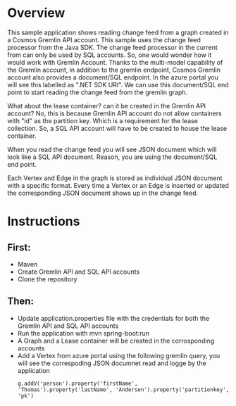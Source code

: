 # Overview
This sample application shows reading change feed from a graph created in a Cosmos Gremlin API account. This sample uses the change feed processor from the Java SDK. The change feed processor in the current from can only be used by SQL accounts. So, one would wonder how it would work with Gremlin Account. Thanks to the multi-model capability of the Gremlin account, in addition to the gremlin endpoint, Cosmos Gremlin account also provides a document/SQL endpoint. In the azure portal you will see this labelled as ".NET SDK URI". We can use this document/SQL end point to start reading the change feed from the gremlin graph. 

What about the lease container? can it be created in the Gremlin API account? No, this is because Gremlin API account do not allow containers with "id" as the partition key. Which is a requirement for the lease collection. So, a SQL API account will have to be created to house the lease container. 

When you read the change feed you will see JSON document which will look like a SQL API document. Reason, you are using the document/SQL end point.

Each Vertex and Edge in the graph is stored as individual JSON document with a specific format. Every time a Vertex or an Edge is inserted or updated the corresponding JSON document shows up in the change feed. 


# Instructions

## First:
 * Maven
 * Create Gremlin API and SQL API accounts
 * Clone the repository

## Then:
* Update application.properties file with the credentials for both the Gremlin API and SQL API accounts 
* Run the application with mvn spring-boot:run 
* A Graph and a Lease container will be created in the corrosponding accounts
* Add a Vertex from azure portal using the following gremlin query, you will see the correspoding JSON documnet read and logge by the application
  ```
  g.addV('person').property('firstName', 'Thomas').property('lastName', 'Andersen').property('partitionkey', 'pk')
  ```
